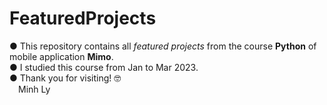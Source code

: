 # FeaturedProjects
● This repository contains all _featured projects_ from the course **Python** of mobile application **Mimo**.\
● I studied this course from Jan to Mar 2023.\
● Thank you for visiting! 🤓\
&emsp;Minh Ly
